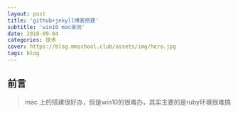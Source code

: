 ```yaml
---
layout: post
title: 'github+jekyll博客搭建'
subtitle: 'win10 mac亲测'
date: 2018-09-04
categories: 技术
cover: https://blog.mmschool.club/assets/img/hero.jpg
tags: blog
---
```


## 前言
> mac 上的搭建很好办，但是win10的很难办，其实主要的是ruby环境很难搞
